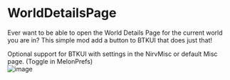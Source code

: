# WorldDetailsPage
Ever want to be able to open the World Details Page for the current world you are in? This simple mod add a button to BTKUI that does just that!   
           
Optional support for BTKUI with settings in the NirvMisc or default Misc page. (Toggle in MelonPrefs)                
![image](https://github.com/Nirv-git/CVRMods-Nirv/assets/81605232/df8f3ae3-a06a-4564-a9e4-b2a23788c14f)


